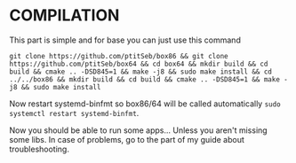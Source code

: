 # COMPILATION

This part is simple and for base you can just use this command 

```
git clone https://github.com/ptitSeb/box86 && git clone https://github.com/ptitSeb/box64 && cd box64 && mkdir build && cd build && cmake .. -DSD845=1 && make -j8 && sudo make install && cd ../../box86 && mkdir build && cd build && cmake .. -DSD845=1 && make -j8 && sudo make install
```

Now restart systemd-binfmt so box86/64 will be called automatically `sudo systemctl restart systemd-binfmt`.

Now you should be able to run some apps... Unless you aren't missing some libs. In case of problems, go to the part of my guide about troubleshooting.
